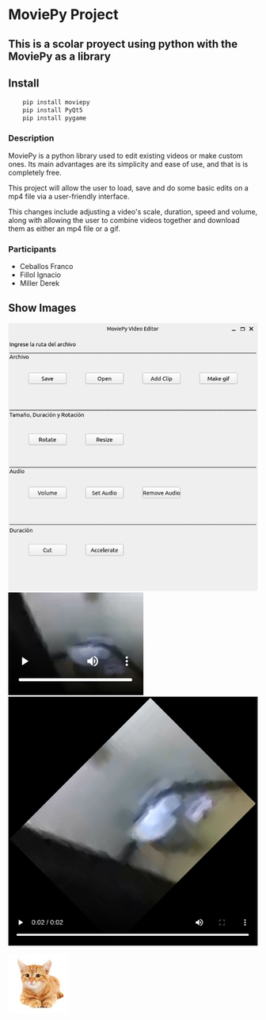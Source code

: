 # MoviePy Project
This is a scolar proyect using python with the MoviePy as a library 
---
## Install
```console
    pip install moviepy
    pip install PyQt5
    pip install pygame
```
### Description

MoviePy is a python library used to edit existing videos or make custom ones. Its main advantages are its simplicity and ease of use, and that is is completely free.

This project will allow the user to load, save and do some basic edits on a mp4 file via a user-friendly interface.  

This changes include adjusting a video's scale, duration, speed and volume, along with allowing the user to combine videos together and download them as either an mp4 file or a gif.

### Participants
- Ceballos Franco
- Fillol Ignacio
- Miller Derek


## Show Images
![Interfaz](/Interfaz.png "Una muestra de la interfaz de nuestro programa")
![Inodoro1](/PostEdicion.png "Un video antes de ser editado")
![Inodoro2](/PreEdicion.png "Un video despues de ser editado")

![gatito](/gato.jpeg "foto de gato")